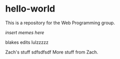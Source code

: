# hello-world
This is a repository for the Web Programming group. 

*insert memes here* 


blakes edits lulzzzzz

Zach's stuff sdfsdfsdf
More stuff from Zach.
